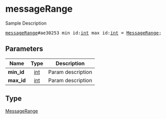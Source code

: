 # messageRange

Sample Description

<pre>
<a href="../constructor/messageRange.md">messageRange</a>#ae30253 min_id:<a href="../type/int.md">int</a> max_id:<a href="../type/int.md">int</a> = <a href="../type/MessageRange.md">MessageRange</a>;
</pre>
## Parameters

| Name | Type | Description |
|------|:----:|-------------|
| **min_id** | <a href="../type/int.md">int</a> | Param description |
| **max_id** | <a href="../type/int.md">int</a> | Param description |

## Type

<a href="../type/MessageRange.md">MessageRange</a>
